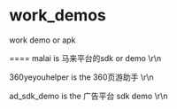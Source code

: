 work_demos
==========

work demo or apk 


====
malai is 马来平台的sdk or demo \r\n

360yeyouhelper is the 360页游助手 \r\n

ad_sdk_demo   is the 广告平台 sdk demo \r\n

